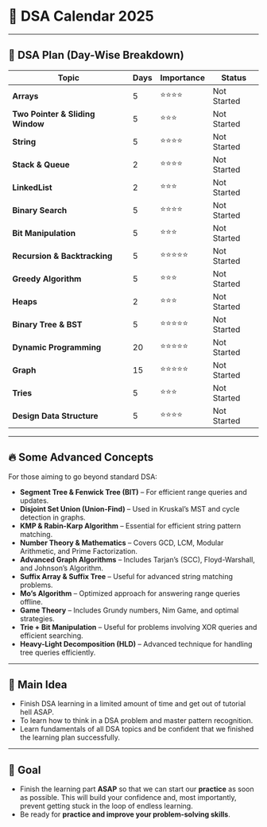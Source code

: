 # 📅 DSA Calendar 2025

---

## 📌 DSA Plan (Day-Wise Breakdown)

| Topic | Days | Importance | Status |
|--------|------|------------|---------|
| **Arrays** | 5 | ⭐⭐⭐⭐ | Not Started |
| **Two Pointer & Sliding Window** | 5 | ⭐⭐⭐ | Not Started |
| **String** | 5 | ⭐⭐⭐⭐ | Not Started |
| **Stack & Queue** | 2 | ⭐⭐⭐⭐ | Not Started |
| **LinkedList** | 2 | ⭐⭐⭐ | Not Started |
| **Binary Search** | 5 | ⭐⭐⭐⭐ | Not Started |
| **Bit Manipulation** | 5 | ⭐⭐⭐ | Not Started |
| **Recursion & Backtracking** | 5 | ⭐⭐⭐⭐⭐ | Not Started |
| **Greedy Algorithm** | 5 | ⭐⭐⭐ | Not Started |
| **Heaps** | 2 | ⭐⭐⭐ | Not Started |
| **Binary Tree & BST** | 5 | ⭐⭐⭐⭐⭐ | Not Started |
| **Dynamic Programming** | 20 | ⭐⭐⭐⭐⭐ | Not Started |
| **Graph** | 15 | ⭐⭐⭐⭐⭐ | Not Started |
| **Tries** | 5 | ⭐⭐⭐ | Not Started |
| **Design Data Structure** | 5 | ⭐⭐⭐⭐ | Not Started |

---

## 🔥 Some Advanced Concepts

For those aiming to go beyond standard DSA:

- **Segment Tree & Fenwick Tree (BIT)** – For efficient range queries and updates.
- **Disjoint Set Union (Union-Find)** – Used in Kruskal’s MST and cycle detection in graphs.
- **KMP & Rabin-Karp Algorithm** – Essential for efficient string pattern matching.
- **Number Theory & Mathematics** – Covers GCD, LCM, Modular Arithmetic, and Prime Factorization.
- **Advanced Graph Algorithms** – Includes Tarjan’s (SCC), Floyd-Warshall, and Johnson’s Algorithm.
- **Suffix Array & Suffix Tree** – Useful for advanced string matching problems.
- **Mo’s Algorithm** – Optimized approach for answering range queries offline.
- **Game Theory** – Includes Grundy numbers, Nim Game, and optimal strategies.
- **Trie + Bit Manipulation** – Useful for problems involving XOR queries and efficient searching.
- **Heavy-Light Decomposition (HLD)** – Advanced technique for handling tree queries efficiently.

---
## 🧠 Main Idea

- Finish DSA learning in a limited amount of time and get out of tutorial hell ASAP.
- To learn how to think in a DSA problem and master pattern recognition.
- Learn fundamentals of all DSA topics and be confident that we finished the learning plan successfully.



---
## 🎯 Goal

- Finish the learning part **ASAP** so that we can start our **practice** as soon as possible. This will build your confidence and, most importantly, prevent getting stuck in the loop of endless learning.
- Be ready for **practice and improve your problem-solving skills**.


